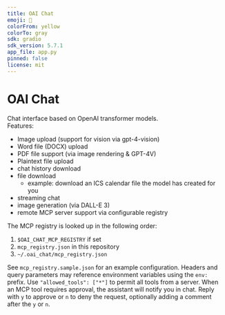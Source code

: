 ```yaml
---
title: OAI Chat
emoji: 🤖
colorFrom: yellow
colorTo: gray
sdk: gradio
sdk_version: 5.7.1
app_file: app.py
pinned: false
license: mit
---
```


# OAI Chat

Chat interface based on OpenAI transformer models. \
Features:
 * Image upload (support for vision via gpt-4-vision)
 * Word file (DOCX) upload
 * PDF file support (via image rendering & GPT-4V)
 * Plaintext file upload
 * chat history download
 * file download
   * example: download an ICS calendar file the model has created for you
* streaming chat
* image generation (via DALL-E 3)
* remote MCP server support via configurable registry

The MCP registry is looked up in the following order:
1. `$OAI_CHAT_MCP_REGISTRY` if set
2. `mcp_registry.json` in this repository
3. `~/.oai_chat/mcp_registry.json`

See `mcp_registry.sample.json` for an example configuration.
Headers and query parameters may reference environment variables using the `env:` prefix.
Use `"allowed_tools": ["*"]` to permit all tools from a server.
When an MCP tool requires approval, the assistant will notify you in chat.
Reply with `y` to approve or `n` to deny the request, optionally adding a comment after the `y` or `n`.
